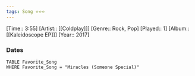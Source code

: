 ```yaml
---
tags: Song ⭐⭐⭐ 
---
```

[Time:: 3:55]
[Artist:: [[Coldplay]]]
[Genre:: Rock, Pop]
[Played:: 1]
[Album:: [[Kaleidoscope EP]]]
[Year:: 2017]
### Dates
````dataview
TABLE Favorite_Song
WHERE Favorite_Song = "Miracles (Someone Special)"
````